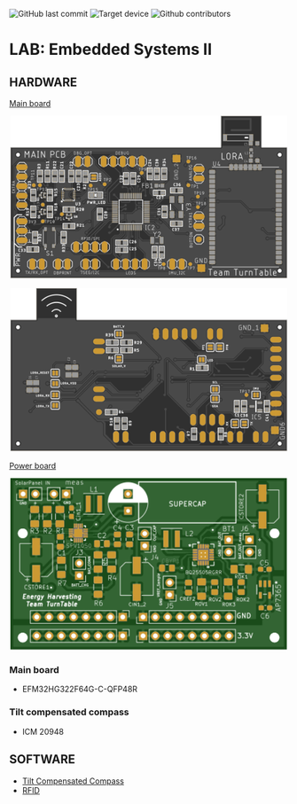 ![GitHub last commit](https://img.shields.io/github/last-commit/jonacappelle/Embedded-Systems-II-Lab.svg)
![Target device](https://img.shields.io/badge/target%20device-EFM32HG322F64G-yellow.svg)
![Github contributors](https://img.shields.io/github/contributors/jonacappelle/Embedded-Systems-II-Lab)
# LAB: Embedded Systems II

## HARDWARE

[Main board](https://github.com/jonacappelle/Embedded-Systems-II-Lab/tree/master/Hardware)  

<p align="center">
  <img width="500" src="https://github.com/jonacappelle/Embedded-Systems-II-Lab/blob/master/EFM32_ICM20948_PCB/svg_renders/top.svg">
</p>
<p align="center">
  <img width="500" src="https://github.com/jonacappelle/Embedded-Systems-II-Lab/blob/master/EFM32_ICM20948_PCB/svg_renders/bottom.svg">
</p>


[Power board](https://github.com/jonacappelle/Embedded-Systems-II-Lab/tree/master/Hardware)

<p align="center">
  <img width="500" src="https://github.com/jonacappelle/Embedded-Systems-II-Lab/blob/master/VoedingDesign_pcb/renders/top.svg">
</p>


### Main board

- EFM32HG322F64G-C-QFP48R


### Tilt compensated compass

- ICM 20948

## SOFTWARE

- [Tilt Compensated Compass](https://github.com/jonacappelle/Embedded-Systems-II-Lab/tree/master/Embedded_II_ICM_20948)
- [RFID]()
